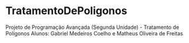 # TratamentoDePoligonos
Projeto de Programação Avançada (Segunda Unidade) - Tratamento de Polígonos
Alunos: Gabriel Medeiros Coelho e Matheus Oliveira de Freitas
